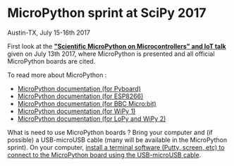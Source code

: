 # MicroPython sprint at SciPy 2017
Austin-TX, July 15-16th 2017

First look at the [**"Scientific MicroPython on Microcontrollers" and IoT talk**](http://www.robertocolistete.net/MicroPythonSciPy2017/#/) given on July 13th 2017, where MicroPython is presented and all official MicroPython boards are cited.

To read more about MicroPython :
* [MicroPython documentation (for Pyboard)](http://docs.micropython.org/en/latest/pyboard/)
* [MicroPython documentation (for ESP8266)](http://docs.micropython.org/en/latest/esp8266/)
* [MicroPython documentation (for BBC Micro:bit)](https://microbit-micropython.readthedocs.io/en/latest/)
* [MicroPython documentation (for WiPy 1)](http://docs.micropython.org/en/latest/wipy/index.html)
* [MicroPython documentation (for LoPy and WiPy 2)](https://docs.pycom.io/)

What is need to use MicroPython boards ? Bring your computer and (if possible) a USB-microUSB cable (many will be available in the MicroPython sprint). On your computer, [install a terminal software (Putty, screen, etc) to connect to the MicroPython board using the USB-microUSB cable](http://docs.micropython.org/en/latest/pyboard/pyboard/tutorial/repl.html). 

